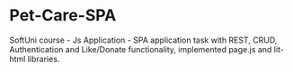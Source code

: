 # Pet-Care-SPA
SoftUni  course - Js Application - SPA application task with REST, CRUD, Authentication and Like/Donate functionality, implemented page.js and lit-html libraries.
